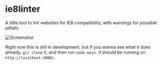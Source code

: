# ie8linter
A little tool to lint websites for IE8 compatibility, with warnings for possible pitfalls

![Screenshot](https://raw.githubusercontent.com/israelidanny/ie8linter/master/screenshot.png)

Right now this is still in development, but if you wanna see what it does already, `git clone` it, and then run `node main`. It should be running on `http://localhost:3000/`.
